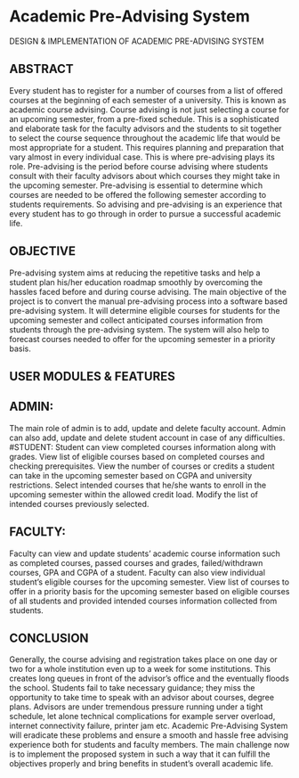 # Academic Pre-Advising System
DESIGN & IMPLEMENTATION OF ACADEMIC PRE-ADVISING SYSTEM

## ABSTRACT
Every student has to register for a number of courses from a list of offered courses at the beginning of each semester of a university. This is known as academic course advising. Course advising is not just selecting a course for an upcoming semester, from a pre-fixed schedule. This is a sophisticated and elaborate task for the faculty advisors and the students to sit together to select the course sequence throughout the academic life that would be most appropriate for a student. This requires planning and preparation that vary almost in every individual case. This is where pre-advising plays its role. Pre-advising is the period before course advising where students consult with their faculty advisors about which courses they might take in the upcoming semester. Pre-advising is essential to determine which courses are needed to be offered the following semester according to students requirements. So advising and pre-advising is an experience that every student has to go through in order to pursue a successful academic life. 

## OBJECTIVE
Pre-advising system aims at reducing the repetitive tasks and help a student plan his/her education roadmap smoothly by overcoming the hassles faced before and during course advising. The main objective of the project is to convert the manual pre-advising process into a software based pre-advising system. It will determine eligible courses for students for the upcoming semester and collect anticipated courses information from students through the pre-advising system. The system will also help to forecast courses needed to offer for the upcoming semester in a priority basis. 

## USER MODULES & FEATURES
## ADMIN: 
The main role of admin is to add, update and delete faculty account. Admin can also add, update and delete student account in case of any difficulties.
#STUDENT: 
Student can view completed courses information along with grades. View list of eligible courses based on completed courses and checking prerequisites. View the number of courses or credits a student can take in the upcoming semester based on CGPA and university restrictions. Select intended courses that he/she wants to enroll in the upcoming semester within the allowed credit load. Modify the list of intended courses previously selected.
## FACULTY: 
Faculty can view and update students’ academic course information such as completed courses, passed courses and grades, failed/withdrawn courses, GPA and CGPA of a student. Faculty can also view individual student’s eligible courses for the upcoming semester. View list of courses to offer in a priority basis for the upcoming semester based on eligible courses of all students and provided intended courses information collected from students.

## CONCLUSION
Generally, the course advising and registration takes place on one day or two for a whole institution even up to a week for some institutions. This creates long queues in front of the advisor’s office and the eventually floods the school. Students fail to take necessary guidance; they miss the opportunity to take time to speak with an advisor about courses, degree plans. Advisors are under tremendous pressure running under a tight schedule, let alone technical complications for example server overload, internet connectivity failure, printer jam etc. Academic Pre-Advising System will eradicate these problems and ensure a smooth and hassle free advising experience both for students and faculty members. The main challenge now is to implement the proposed system in such a way that it can fulfill the objectives properly and bring benefits in student’s overall academic life.  
